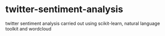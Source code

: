 # twitter-sentiment-analysis

twitter sentiment analysis carried out using scikit-learn, natural language toolkit and wordcloud
